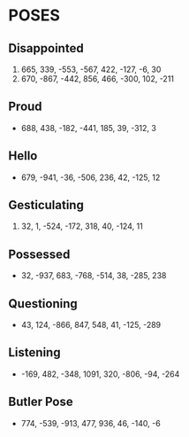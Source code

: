 # POSES

## Disappointed

1. 665, 339, -553, -567, 422, -127, -6, 30
2. 670, -867, -442, 856, 466, -300, 102, -211

## Proud

- 688, 438, -182, -441, 185, 39, -312, 3

## Hello

- 679, -941, -36, -506, 236, 42, -125, 12

## Gesticulating

1. 32, 1, -524, -172, 318, 40, -124, 11

## Possessed

- 32, -937, 683, -768, -514, 38, -285, 238

## Questioning

- 43, 124, -866, 847, 548, 41, -125, -289

## Listening

- -169, 482, -348, 1091, 320, -806, -94, -264

## Butler Pose

- 774, -539, -913, 477, 936, 46, -140, -6